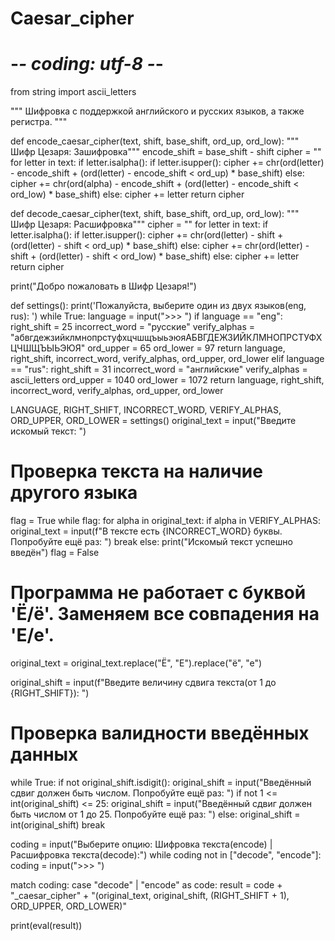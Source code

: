 # Caesar_cipher
# -*- coding: utf-8 -*-
from string import ascii_letters

"""
Шифровка с поддержкой английского и русских языков, а также регистра.
"""


def encode_caesar_cipher(text, shift, base_shift, ord_up, ord_low):
    """ Шифр Цезаря: Зашифровка"""
    encode_shift = base_shift - shift
    cipher = ""
    for letter in text:
        if letter.isalpha():
            if letter.isupper():
                cipher += chr(ord(letter) - encode_shift + (ord(letter) - encode_shift < ord_up) * base_shift)
            else:
                cipher += chr(ord(alpha) - encode_shift + (ord(letter) - encode_shift < ord_low) * base_shift)
        else:
            cipher += letter
    return cipher


def decode_caesar_cipher(text, shift, base_shift, ord_up, ord_low):
    """ Шифр Цезаря: Расшифровка"""
    cipher = ""
    for letter in text:
        if letter.isalpha():
            if letter.isupper():
                cipher += chr(ord(letter) - shift + (ord(letter) - shift < ord_up) * base_shift)
            else:
                cipher += chr(ord(letter) - shift + (ord(letter) - shift < ord_low) * base_shift)
        else:
            cipher += letter
    return cipher


print("Добро пожаловать в Шифр Цезаря!")


def settings():
    print('Пожалуйста, выберите один из двух языков(eng, rus): ')
    while True:
        language = input(">>> ")
        if language == "eng":
            right_shift = 25
            incorrect_word = "русские"
            verify_alphas = "абвгдежзийклмнопрстуфхцчшщъыьэюяАБВГДЕЖЗИЙКЛМНОПРСТУФХЦЧШЩЪЫЬЭЮЯ"
            ord_upper = 65
            ord_lower = 97
            return language, right_shift, incorrect_word, verify_alphas, ord_upper, ord_lower
        elif language == "rus":
            right_shift = 31
            incorrect_word = "английские"
            verify_alphas = ascii_letters
            ord_upper = 1040
            ord_lower = 1072
            return language, right_shift, incorrect_word, verify_alphas, ord_upper, ord_lower


LANGUAGE, RIGHT_SHIFT, INCORRECT_WORD, VERIFY_ALPHAS, ORD_UPPER, ORD_LOWER = settings()
original_text = input("Введите искомый текст: ")
# Проверка текста на наличие другого языка
flag = True
while flag:
    for alpha in original_text:
        if alpha in VERIFY_ALPHAS:
            original_text = input(f"В тексте есть {INCORRECT_WORD} буквы. Попробуйте ещё раз: ")
            break
    else:
        print("Искомый текст успешно введён")
        flag = False

# Программа не работает с буквой 'Ё/ё'. Заменяем все совпадения на 'Е/е'.
original_text = original_text.replace("Ё", "Е").replace("ё", "е")

original_shift = input(f"Введите величину сдвига текста(от 1 до {RIGHT_SHIFT}): ")
# Проверка валидности введённых данных
while True:
    if not original_shift.isdigit():
        original_shift = input("Введённый сдвиг должен быть числом. Попробуйте ещё раз: ")
    if not 1 <= int(original_shift) <= 25:
        original_shift = input("Введённый сдвиг должен быть числом от 1 до 25. Попробуйте ещё раз: ")
    else:
        original_shift = int(original_shift)
        break

coding = input("Выберите опцию: Шифровка текста(encode) | Расшифровка текста(decode):")
while coding not in ["decode", "encode"]:
    coding = input(">>> ")

match coding:
    case "decode" | "encode" as code:
        result = code + "_caesar_cipher" + "(original_text, original_shift, (RIGHT_SHIFT + 1), ORD_UPPER, ORD_LOWER)"

print(eval(result))
